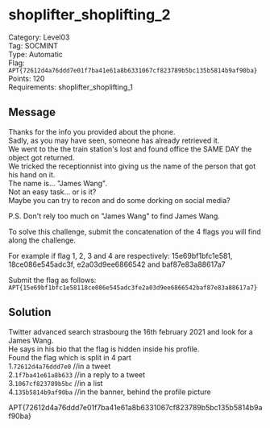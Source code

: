 # shoplifter_shoplifting_2

Category: Level03  
Tag: SOCMINT  
Type: Automatic  
Flag: `APT{72612d4a76ddd7e01f7ba41e61a8b6331067cf823789b5bc135b5814b9af90ba}`  
Points: 120  
Requirements: shoplifter_shoplifting_1  

## Message
Thanks for the info you provided about the phone.  
Sadly, as you may have seen, someone has already retrieved it.  
We went to the the train station's lost and found office the SAME DAY the object got returned.  
We tricked the receptionnist into giving us the name of the person that got his hand on it.  
The name is... "James Wang".  
Not an easy task... or is it?  
Maybe you can try to recon and do some dorking on social media?  

P.S. Don't rely too much on "James Wang" to find James Wang.

To solve this challenge, submit the concatenation of the 4 flags you will find along the challenge.  

For example if flag 1, 2, 3 and 4 are respectively: 15e69bf1bfc1e581, 18ce086e545adc3f, e2a03d9ee6866542 and baf87e83a88617a7  

Submit the flag as follows:  
`APT{15e69bf1bfc1e58118ce086e545adc3fe2a03d9ee6866542baf87e83a88617a7}`

## Solution
Twitter advanced search strasbourg the 16th february 2021 and look for a James Wang.  
He says in his bio that the flag is hidden inside his profile.  
Found the flag which is split in 4 part  
1.`72612d4a76ddd7e0` //in a tweet  
2.`1f7ba41e61a8b633` //in a reply to a tweet  
3.`1067cf823789b5bc` //in a list  
4.`135b5814b9af90ba` //in the banner, behind the profile picture  

APT{72612d4a76ddd7e01f7ba41e61a8b6331067cf823789b5bc135b5814b9af90ba}
